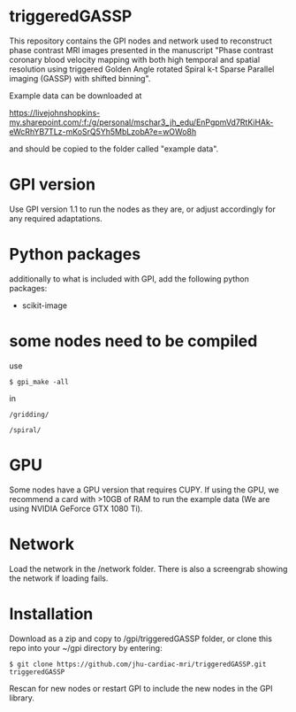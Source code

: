 # triggeredGASSP
This repository contains the GPI nodes and network used to reconstruct phase contrast MRI images presented in the manuscript "Phase contrast coronary blood velocity mapping with both high temporal and spatial resolution using triggered Golden Angle rotated Spiral k-t Sparse Parallel imaging (GASSP) with shifted binning".

Example data can be downloaded at

https://livejohnshopkins-my.sharepoint.com/:f:/g/personal/mschar3_jh_edu/EnPgpmVd7RtKiHAk-eWcRhYB7TLz-mKoSrQ5Yh5MbLzobA?e=wOWo8h
    
and should be copied to the folder called "example data".

# GPI version
Use GPI version 1.1 to run the nodes as they are, or adjust accordingly for any required adaptations.

# Python packages
additionally to what is included with GPI, add the following python packages:
- scikit-image

# some nodes need to be compiled
use

    $ gpi_make -all

in 

    /gridding/
    
    /spiral/

# GPU
Some nodes have a GPU version that requires CUPY. 
If using the GPU, we recommend a card with >10GB of RAM to run the example data (We are using NVIDIA GeForce GTX 1080 Ti).

# Network
Load the network in the /network folder. There is also a screengrab showing the network if loading fails.

# Installation
Download as a zip and copy to /gpi/triggeredGASSP folder, or clone this repo into your ~/gpi directory by entering:

    $ git clone https://github.com/jhu-cardiac-mri/triggeredGASSP.git triggeredGASSP

Rescan for new nodes or restart GPI to include the new nodes in the GPI library.

